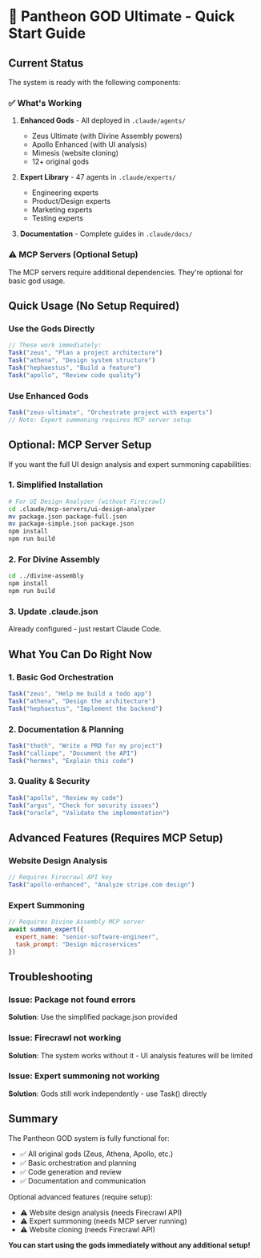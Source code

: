 # 🚀 Pantheon GOD Ultimate - Quick Start Guide

## Current Status

The system is ready with the following components:

### ✅ What's Working
1. **Enhanced Gods** - All deployed in `.claude/agents/`
   - Zeus Ultimate (with Divine Assembly powers)
   - Apollo Enhanced (with UI analysis)
   - Mimesis (website cloning)
   - 12+ original gods

2. **Expert Library** - 47 agents in `.claude/experts/`
   - Engineering experts
   - Product/Design experts
   - Marketing experts
   - Testing experts

3. **Documentation** - Complete guides in `.claude/docs/`

### ⚠️ MCP Servers (Optional Setup)
The MCP servers require additional dependencies. They're optional for basic god usage.

## Quick Usage (No Setup Required)

### Use the Gods Directly
```javascript
// These work immediately:
Task("zeus", "Plan a project architecture")
Task("athena", "Design system structure")
Task("hephaestus", "Build a feature")
Task("apollo", "Review code quality")
```

### Use Enhanced Gods
```javascript
Task("zeus-ultimate", "Orchestrate project with experts")
// Note: Expert summoning requires MCP server setup
```

## Optional: MCP Server Setup

If you want the full UI design analysis and expert summoning capabilities:

### 1. Simplified Installation
```bash
# For UI Design Analyzer (without Firecrawl)
cd .claude/mcp-servers/ui-design-analyzer
mv package.json package-full.json
mv package-simple.json package.json
npm install
npm run build
```

### 2. For Divine Assembly
```bash
cd ../divine-assembly
npm install
npm run build
```

### 3. Update .claude.json
Already configured - just restart Claude Code.

## What You Can Do Right Now

### 1. Basic God Orchestration
```javascript
Task("zeus", "Help me build a todo app")
Task("athena", "Design the architecture")
Task("hephaestus", "Implement the backend")
```

### 2. Documentation & Planning
```javascript
Task("thoth", "Write a PRD for my project")
Task("calliope", "Document the API")
Task("hermes", "Explain this code")
```

### 3. Quality & Security
```javascript
Task("apollo", "Review my code")
Task("argus", "Check for security issues")
Task("oracle", "Validate the implementation")
```

## Advanced Features (Requires MCP Setup)

### Website Design Analysis
```javascript
// Requires Firecrawl API key
Task("apollo-enhanced", "Analyze stripe.com design")
```

### Expert Summoning
```javascript
// Requires Divine Assembly MCP server
await summon_expert({
  expert_name: "senior-software-engineer",
  task_prompt: "Design microservices"
})
```

## Troubleshooting

### Issue: Package not found errors
**Solution**: Use the simplified package.json provided

### Issue: Firecrawl not working
**Solution**: The system works without it - UI analysis features will be limited

### Issue: Expert summoning not working
**Solution**: Gods still work independently - use Task() directly

## Summary

The Pantheon GOD system is fully functional for:
- ✅ All original gods (Zeus, Athena, Apollo, etc.)
- ✅ Basic orchestration and planning
- ✅ Code generation and review
- ✅ Documentation and communication

Optional advanced features (require setup):
- ⚠️ Website design analysis (needs Firecrawl API)
- ⚠️ Expert summoning (needs MCP server running)
- ⚠️ Website cloning (needs Firecrawl API)

**You can start using the gods immediately without any additional setup!**
